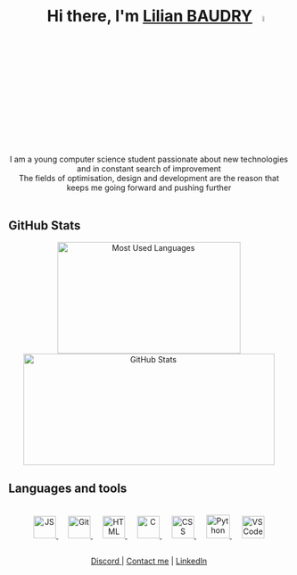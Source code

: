 <br>
<h1 align="center">
  &emsp;
  Hi there, I'm <a href="https://BaudryLilian.github.io/CV-Web/">Lilian BAUDRY</a>
  <img src="https://camo.githubusercontent.com/e8e7b06ecf583bc040eb60e44eb5b8e0ecc5421320a92929ce21522dbc34c891/68747470733a2f2f6d656469612e67697068792e636f6d2f6d656469612f6876524a434c467a6361737252346961377a2f67697068792e676966" width="5%">
</h1>

<p align="center">
	<br>
	<br>
I am a young computer science student passionate about new technologies and in constant search of improvement<br>
The fields of optimisation, design and development are the reason that keeps me going forward and pushing further
	<br>
	<br>
</p>

## GitHub Stats

<div align="center">
  <img alt="Most Used Languages" width="328" height="200" src = "https://github-readme-stats.vercel.app/api/top-langs/?username=BaudryLilian&langs_count=6&hide_border=true&theme=github_dark&custom_title=My%20Most%20Used%20Languages&layout=compact">

  <img alt="GitHub Stats" aligne="center" width="450" height="200" src="https://github-readme-stats.vercel.app/api?username=BaudryLilian&count_private=true&include_all_commits=true&hide_border=true&theme=github_dark&show_icons=true&custom_title=GitHub%20Stats&hide=prs">
</div>

## Languages and tools

<br>
<div align="center">
	<a target="_blank" href = "https://fr.wikipedia.org/wiki/JavaScript">
		<img height="40" width="40" alt="JS" src="https://cdn.jsdelivr.net/gh/devicons/devicon/icons/javascript/javascript-original.svg"/>
	</a>
	&emsp;
	<a target="_blank" href = "https://fr.wikipedia.org/wiki/Git">
		<img height="40" width="40" alt="Git" src="https://upload.wikimedia.org/wikipedia/commons/thumb/3/3f/Git_icon.svg/1920px-Git_icon.svg.png"/>
	</a>
	&emsp;
	<a target="_blank" href = "https://fr.wikipedia.org/wiki/HTML5">
		<img height="40" width="40" alt="HTML" src="https://cdn.jsdelivr.net/gh/devicons/devicon/icons/html5/html5-original.svg"/>
	</a>
	&emsp;
	<a target="_blank" href = "https://fr.wikipedia.org/wiki/C_(langage)">
		<img height="40" width="40" alt="C" src="https://cdn.jsdelivr.net/gh/devicons/devicon/icons/c/c-original.svg"/>
	</a>
	&emsp;
	<a target="_blank" href = "https://fr.wikipedia.org/wiki/Feuilles_de_style_en_cascade">
		<img height="40" width="40" alt="CSS" src="https://cdn.jsdelivr.net/gh/devicons/devicon/icons/css3/css3-original.svg"/>
	</a>
	&emsp;
	<a target="_blank" href = "https://fr.wikipedia.org/wiki/Python_(langage)">
		<img height="42" width="42" alt="Python" src="https://cdn.jsdelivr.net/gh/devicons/devicon/icons/python/python-original.svg"/>
	</a>
	&emsp;
	<a target="_blank" href = "https://fr.wikipedia.org/wiki/Visual_Studio_Code">
		<img height="40" width="40" alt="VS Code" src="https://cdn.jsdelivr.net/gh/devicons/devicon/icons/vscode/vscode-original.svg"/>
	</a>
</div>
 
## 

<div align="center">
  <a href="https://discord.com/users/931924110236327956/">Discord </a> |
  <a href="mailto:lilian.baudry21@gmail.com">Contact me</a> |
  <a href="https://www.linkedin.com/in/lilian-baudry/">LinkedIn</a>
</div>
